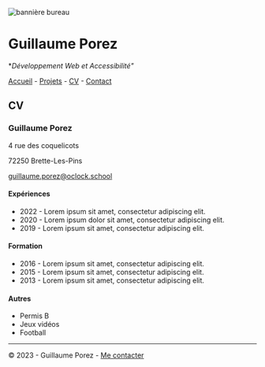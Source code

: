 ![bannière bureau](https://c8.alamy.com/compfr/2gyedgm/codeur-afro-americain-utilisant-l-ordinateur-au-bureau-developpeur-web-2gyedgm.jpg)

# Guillaume Porez


**Développement Web et Accessibilité"*

[Accueil](README.md) - [Projets](Projets.md) - [CV](CV.md) - [Contact](contact.md)

## CV


### Guillaume Porez

4 rue des coquelicots

72250 Brette-Les-Pins

[guillaume.porez@oclock.school]()

#### Expériences

- 2022 - Lorem ipsum sit amet, consectetur adipiscing elit.
- 2020 - Lorem ipsum dolor sit amet, consectetur adipiscing elit.
- 2019 - Lorem ipsum sit amet, consectetur adipiscing elit.

#### Formation

- 2016 - Lorem ipsum sit amet, consectetur adipiscing elit.
- 2015 - Lorem ipsum sit amet, consectetur adipiscing elit.
- 2013 - Lorem ipsum sit amet, consectetur adipiscing elit.

#### Autres

- Permis B
- Jeux vidéos
- Football

________________________________

© 2023 - Guillaume Porez - [Me contacter](contact.md)

